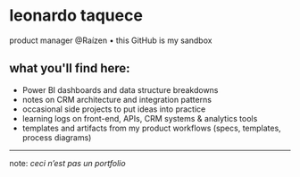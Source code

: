 # leonardo taquece
product manager @Raízen • this GitHub is my sandbox

## what you'll find here:
- Power BI dashboards and data structure breakdowns
- notes on CRM architecture and integration patterns
- occasional side projects to put ideas into practice
- learning logs on front-end, APIs, CRM systems & analytics tools
- templates and artifacts from my product workflows (specs, templates, process diagrams)

---

note: *ceci n’est pas un portfolio*
